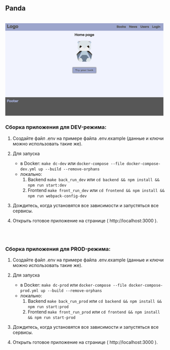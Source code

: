 ## Panda

<br/>
<img src="./photo_for_readme/1.png" width="500">
<br/>

### Сборка приложения для DEV-режима:

1. Создайте файл .env на примере файла .env.example (данные и ключи можно использовать такие же).

2. Для запуска

   - в Docker:
     `make dc-dev`
     или
     `docker-compose --file docker-compose-dev.yml up --build --remove-orphans`
   - локально:
     1. Backend
        `make back_run_dev`
        или
        `cd backend && npm install && npm run start:dev`
     2. Frontend
        `make front_run_dev`
        или
        `cd frontend && npm install && npm run webpack-config-dev`

3. Дождитесь, когда установятся все зависимости и запустяться все сервисы.

4. Открыть готовое приложение на странице ( http://localhost:3000 ).

<br/>
<br/>

### Сборка приложения для PROD-режима:

1. Создайте файл .env на примере файла .env.example (данные и ключи можно использовать такие же).

2. Для запуска

   - в Docker:
     `make dc-prod`
     или
     `docker-compose --file docker-compose-prod.yml up --build --remove-orphans`
   - локально:
     1. Backend
        `make back_run_prod`
        или
        `cd backend && npm install && npm run start:prod`
     2. Frontend
        `make front_run_prod`
        или
        `cd frontend && npm install && npm run start-prod`

3. Дождитесь, когда установятся все зависимости и запустяться все сервисы.

4. Открыть готовое приложение на странице ( http://localhost:3000 ).

<br/>

